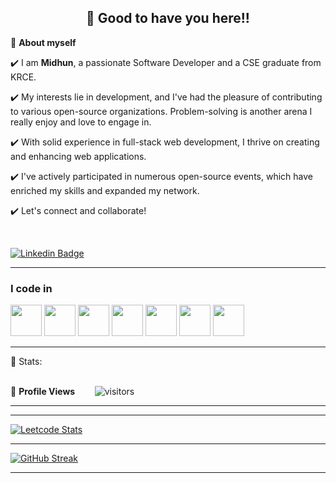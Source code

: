 <!-- README FILE CODE -->



<!-- WAKING HAND WITH GOOD TO HAVE YOU TEXT-->
<h2 align=center>👋 Good to have you here!!</h2>


<!--ABOUT ME CODE-->
🌱 **About myself**<br>

✔️ I am **Midhun**, a passionate Software Developer and a CSE graduate from KRCE. <br>

✔️ My interests lie in development, and I've had the pleasure of contributing to various open-source organizations. Problem-solving is another arena I really enjoy and love to engage in. <br>

✔️ With solid experience in full-stack web development, I thrive on creating and enhancing web applications. <br>

✔️ I've actively participated in numerous open-source events, which have enriched my skills and expanded my network. <br>

✔️ Let's connect and collaborate!

<br>


<!-- SOCAIL MEDIA HANDLES -->
[![Linkedin Badge](https://img.shields.io/badge/-RitiKumari-blue?style=flat-square&logo=Linkedin&logoColor=white&link=https://www.linkedin.com/in/midhun-c/)](https://www.linkedin.com/in/midhun-c/)

<hr>

### I code in
<img height="50" width="50" src="https://img.icons8.com/color/48/000000/python.png" /> <img height="50" width="50" src="https://img.icons8.com/color/48/000000/c-programming.png" /> <img height="50" width="50" src="https://img.icons8.com/color/48/000000/java-coffee-cup-logo.png" /> <img height="50" width="50" src="https://img.icons8.com/color/48/000000/html-5.png" /> <img height="50" width="50" src="https://img.icons8.com/color/48/000000/css3.png" /> <img height="50" width="50" src="https://img.icons8.com/color/48/000000/bootstrap.png" />
<img height="50" width="50" src="https://img.icons8.com/color/48/000000/javascript.png"/>



---

<!-- STATISTICS ABOUT PROFILE -->

 📶 Stats:<br><br>
 
 

<!--  PROFILES VIEWS -->
🌱 **Profile Views**&nbsp;&nbsp;&nbsp;&nbsp;&nbsp;&nbsp;&nbsp;
![visitors](https://profile-counter.glitch.me/Midhun-c/count.svg?align=center)

 --- 
 ---
 
[![Leetcode Stats](https://leetcard.jacoblin.cool/midhun3?ext=contest&theme=dark)](https://leetcode.com/midhun3)
 <hr>
 
<!--  CONTRIBUTION AND STREAK BLOCK -->
 [![GitHub Streak](https://github-readme-streak-stats.herokuapp.com/?user=Midhun-c&currStreakNum=2FD3EB&fire=pink&sideLabels=F00&theme=nightowl)](https://git.io/streak-stats)       
         

---
  </code>
</p>


<!-- ![My github stats](https://github-readme-stats.vercel.app/api?username=riti2409&show_icons=true&title_color=fff&icon_color=79ff97&text_color=9f9f9f&bg_color=151515&count_private=true&width=40%&align=left) 
<center><img src="https://logimp.files.wordpress.com/2019/01/viral-p-1.gif?w=736&zoom=2" align="right" width="30%"></center>




 -->
